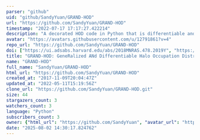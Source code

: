 ```yaml
---
parser: "github"
uid: "github/SandyYuan/GRAND-HOD"
url: "https://github.com/SandyYuan/GRAND-HOD"
timestamp: "2022-07-17 17:17:27.422214"
description: "A decorated HOD code in Python that is differentiable and incorporates various generalizations to the standard HOD."
avatar: "https://avatars.githubusercontent.com/u/12791861?v=4"
repo_url: "https://github.com/SandyYuan/GRAND-HOD"
doi: ["https://ui.adsabs.harvard.edu/abs/2018MNRAS.478.2019Y", "https://ui.adsabs.harvard.edu/abs/2018ascl.soft12011Y/abstract"]
title: "GRAND-HOD: GeneRalized ANd Differentiable Halo Occupation Distribution"
name: "GRAND-HOD"
full_name: "SandyYuan/GRAND-HOD"
html_url: "https://github.com/SandyYuan/GRAND-HOD"
created_at: "2017-11-09T20:04:47Z"
updated_at: "2022-05-11T15:19:56Z"
clone_url: "https://github.com/SandyYuan/GRAND-HOD.git"
size: 44
stargazers_count: 3
watchers_count: 3
language: "Python"
subscribers_count: 3
owner: {"html_url": "https://github.com/SandyYuan", "avatar_url": "https://avatars.githubusercontent.com/u/12791861?v=4", "login": "SandyYuan", "type": "User"}
date: "2025-08-02 14:30:17.824762"
---
```

